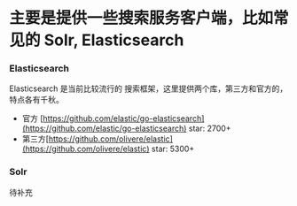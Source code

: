 # 主要是提供一些搜索服务客户端，比如常见的 Solr, Elasticsearch


### Elasticsearch 

Elasticsearch 是当前比较流行的 搜索框架，这里提供两个库，第三方和官方的，特点各有千秋。

- 官方 [https://github.com/elastic/go-elasticsearch](https://github.com/elastic/go-elasticsearch) star: 2700+
- 第三方[https://github.com/olivere/elastic](https://github.com/olivere/elastic) star: 5300+

### Solr

待补充